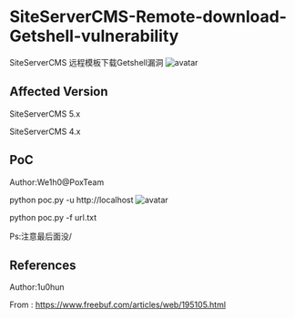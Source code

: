 # SiteServerCMS-Remote-download-Getshell-vulnerability

SiteServerCMS 远程模板下载Getshell漏洞
![avatar](https://raw.githubusercontent.com/zhaoweiho/SiteServerCMS-Remote-download-Getshell/master/img/598750731.jpg)

## Affected Version
SiteServerCMS 5.x

SiteServerCMS 4.x


## PoC
Author:We1h0@PoxTeam

python poc.py -u http://localhost
![avatar](https://raw.githubusercontent.com/zhaoweiho/SiteServerCMS-Remote-download-Getshell/master/img/494367940.jpg)

python poc.py -f url.txt

Ps:注意最后面没/


## References

Author:1u0hun

From : https://www.freebuf.com/articles/web/195105.html
